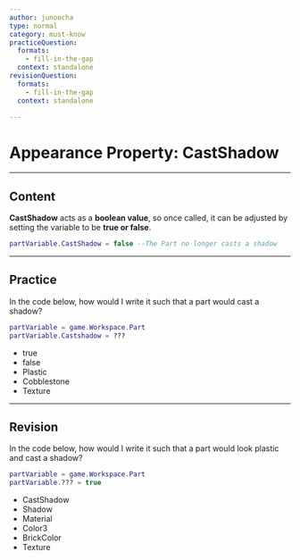 ```yaml
---
author: junoocha
type: normal
category: must-know
practiceQuestion:
  formats:
    - fill-in-the-gap
  context: standalone
revisionQuestion:
  formats:
    - fill-in-the-gap
  context: standalone

---
```


# Appearance Property: CastShadow
---

## Content

**CastShadow** acts as a **boolean value**, so once called, it can be adjusted by setting the variable to be **true or false**.

```lua
partVariable.CastShadow = false --The Part no longer casts a shadow
```


---
## Practice
In the code below, how would I write it such that a part would cast a shadow?
```lua
partVariable = game.Workspace.Part
partVariable.Castshadow = ???

```

- true
- false
- Plastic
- Cobblestone
- Texture

---

## Revision
In the code below, how would I write it such that a part would look plastic and cast a shadow?
```lua
partVariable = game.Workspace.Part
partVariable.??? = true

```

- CastShadow
- Shadow
- Material
- Color3
- BrickColor
- Texture